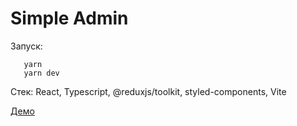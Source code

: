 # Simple Admin
Запуск:
```
   yarn
   yarn dev
```

Стек: React, Typescript, @reduxjs/toolkit, styled-components, Vite

[Демо](https://simple-admin-zeta.vercel.app/)
